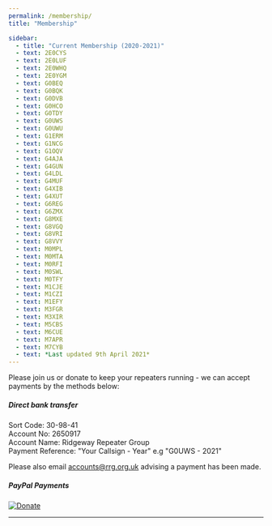 ```yaml
---
permalink: /membership/
title: "Membership"

sidebar:
  - title: "Current Membership (2020-2021)"
  - text: 2E0CYS
  - text: 2E0LUF
  - text: 2E0WHQ
  - text: 2E0YGM
  - text: G0BEQ
  - text: G0BQK
  - text: G0DVB
  - text: G0HCO
  - text: G0TDY
  - text: G0UWS
  - text: G0UWU
  - text: G1ERM
  - text: G1NCG
  - text: G1OQV
  - text: G4AJA
  - text: G4GUN
  - text: G4LDL
  - text: G4MUF
  - text: G4XIB
  - text: G4XUT
  - text: G6REG
  - text: G6ZMX
  - text: G8MXE
  - text: G8VGQ
  - text: G8VRI
  - text: G8VVY
  - text: M0MPL
  - text: M0MTA
  - text: M0RFI
  - text: M0SWL
  - text: M0TFY
  - text: M1CJE
  - text: M1CZI
  - text: M1EFY
  - text: M3FGR
  - text: M3XIR
  - text: M5CBS
  - text: M6CUE
  - text: M7APR
  - text: M7CYB 
  - text: *Last updated 9th April 2021* 
---
```


Please join us or donate to keep your repeaters running - we can accept payments by the methods below:

##### Direct bank transfer 

Sort Code: 30-98-41  
Account No: 2650917  
Account Name: Ridgeway Repeater Group  
Payment Reference: "Your Callsign - Year" e.g "G0UWS - 2021"  

Please also email [accounts@rrg.org.uk](accounts@rrg.org.uk) advising a payment has been made.

##### PayPal Payments

[![Donate](https://www.paypalobjects.com/en_US/GB/i/btn/btn_donateCC_LG.gif)](https://www.paypal.com/cgi-bin/webscr?cmd=_s-xclick&hosted_button_id=8W6FF5Z7H99UL)

---


